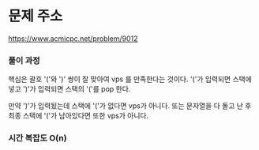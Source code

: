 # 문제 주소

https://www.acmicpc.net/problem/9012

### 풀이 과정

핵심은 괄호 '('와 ')' 쌍이 잘 맞아여 vps 를 만족한다는 것이다.
'('가 입력되면 스택에 넣고 ')'가 입력되면 스택의 '('를 pop 한다.

만약 ')'가 입력됬는데 스택에 '('가 없다면 vps가 아니다. 또는 문자열을 다 돌고 난 후 최종 스택에 '('가 남아있다면 또한 vps가 아니다.

### 시간 복잡도 O(n)
